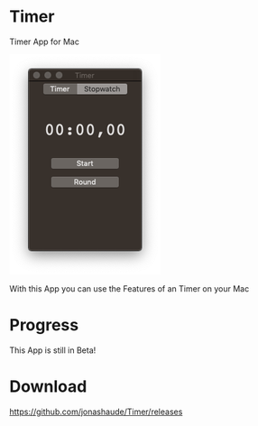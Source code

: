 # Timer
Timer App for Mac

![Screenshot](screen01.png)

With this App you can use the Features of an Timer on your Mac

# Progress
This App is still in Beta! 

# Download

https://github.com/jonashaude/Timer/releases
